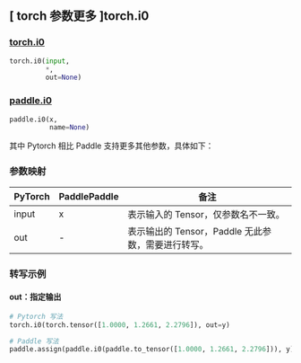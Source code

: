 ## [ torch 参数更多 ]torch.i0

### [torch.i0](https://pytorch.org/docs/2.0/special.html#torch.special.i0)

```python
torch.i0(input,
         *,
         out=None)
```

### [paddle.i0](https://www.paddlepaddle.org.cn/documentation/docs/zh/api/paddle/i0_cn.html)

```python
paddle.i0(x,
          name=None)
```

其中 Pytorch 相比 Paddle 支持更多其他参数，具体如下：
### 参数映射
| PyTorch       | PaddlePaddle | 备注                                                   |
| ------------- | ------------ | ------------------------------------------------------ |
| input |  x  | 表示输入的 Tensor，仅参数名不一致。  |
|  out  |  -  | 表示输出的 Tensor，Paddle 无此参数，需要进行转写。    |


### 转写示例
#### out：指定输出
```python
# Pytorch 写法
torch.i0(torch.tensor([1.0000, 1.2661, 2.2796]), out=y)

# Paddle 写法
paddle.assign(paddle.i0(paddle.to_tensor([1.0000, 1.2661, 2.2796])), y)
```
